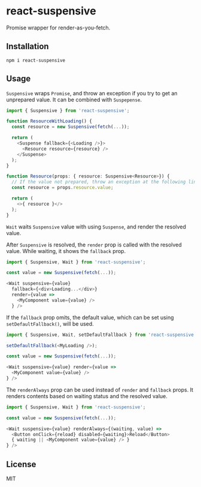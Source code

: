 # react-suspensive

Promise wrapper for render-as-you-fetch.

## Installation

```
npm i react-suspensive
```

## Usage

`Suspensive` wraps `Promise`, and throw an exception if you try to get an unprepared value.
It can be combined with `Suspepense`.

``` typescript
import { Suspensive } from 'react-suspensive';

function ResourceWithLoading() {
  const resource = new Suspensive(fetch(...));

  return (
    <Suspense fallback={<Loading />}>
      <Resource resource={resource} />
    </Suspense>
  );
}

function Resource(props: { resource: Suspensive<Resource>}) {
  // If the value not prepared, throw an exception at the following line.
  const resource = props.resource.value;

  return (
    <>{ resource }</>
  );
}
```

`Wait` waits `Suspensive` value with using `Suspense`, and render the resolved value.

After `Suspensive` is resolved, the `render` prop is called with the resolved value.
While waiting, it shows the `fallback` prop.

``` typescript
import { Suspensive, Wait } from 'react-suspensive';

const value = new Suspensive(fetch(...));

<Wait suspensive={value}
  fallback={<div>Loading...</div>}
  render={value =>
    <MyComponent value={value} />
  } />
```

If the `fallback` prop omits, the default value, which can be set using
`setDefaultFallback()`, will be used.

``` typescript
import { Suspensive, Wait, setDefaultFallback } from 'react-suspensive';

setDefaultFallback(<MyLoading />);

const value = new Suspensive(fetch(...));

<Wait suspensive={value} render={value =>
  <MyComponent value={value} />
} />
```

The `renderAlways` prop can be used instead of `render` and `fallback` props.
It renders contents based on waiting status and the resolved value.

``` typescript
import { Suspensive, Wait } from 'react-suspensive';

const value = new Suspensive(fetch(...));

<Wait suspensive={value} renderAlways={(waiting, value) =>
  <Button onClick={reload} disabled={waiting}>Reload</Button>
  { waiting || <MyComponent value={value} /> }
} />
```

## License

MIT
